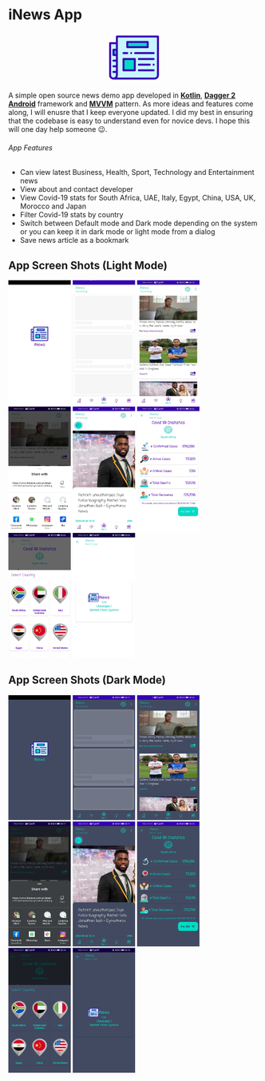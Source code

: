 # iNews App

<p align="center">
  <img src="https://github.com/MicahSphelele/Inewsapp/blob/master/pics/logo.png" width="100" height="100">
</p>

A simple open source news demo app developed in [**Kotlin**](https://kotlinlang.org/), [**Dagger 2 Android**](https://developer.android.com/training/dependency-injection/dagger-android) framework and [**MVVM**](https://en.wikipedia.org/wiki/Model%E2%80%93view%E2%80%93viewmodel) pattern. As more ideas and features come along, I will enusre that I keep everyone updated. I did my best in ensuring that the codebase is easy to understand even for novice devs. I hope this will one day help someone 😉.

###### App Features
- Can view latest Business, Health, Sport, Technology and Entertainment news
- View about and contact developer
- View Covid-19 stats for South Africa, UAE, Italy, Egypt, China, USA, UK, Morocco and Japan
- Filter Covid-19 stats by country
- Switch between Default mode and Dark mode depending on the system or you can keep it in dark mode or light mode from a dialog
- Save news article as a bookmark 

## App Screen Shots (Light Mode)
<div>
<img src="https://github.com/MicahSphelele/Inewsapp/blob/master/pics/screen_light_1.jpg" width="125" height="250"/>
<img src="https://github.com/MicahSphelele/Inewsapp/blob/master/pics/screen_light_2.jpg" width="125" height="250"/>
<img src="https://github.com/MicahSphelele/Inewsapp/blob/master/pics/screen_light_3.jpg" width="125" height="250"/>
<img src="https://github.com/MicahSphelele/Inewsapp/blob/master/pics/screen_light_4.jpg" width="125" height="250"/>
<img src="https://github.com/MicahSphelele/Inewsapp/blob/master/pics/screen_light_5.jpg" width="125" height="250"/>
<img src="https://github.com/MicahSphelele/Inewsapp/blob/master/pics/screen_light_6.jpg" width="125" height="250"/>
<img src="https://github.com/MicahSphelele/Inewsapp/blob/master/pics/screen_light_7.jpg" width="125" height="250"/>
<img src="https://github.com/MicahSphelele/Inewsapp/blob/master/pics/screen_light_8.jpg" width="125" height="250"/>
</div>

## App Screen Shots (Dark Mode)
<div>
<img src="https://github.com/MicahSphelele/Inewsapp/blob/master/pics/dark/screen_dark_1.jpg" width="125" height="250"/>
<img src="https://github.com/MicahSphelele/Inewsapp/blob/master/pics/dark/screen_dark_2.jpg" width="125" height="250"/>
<img src="https://github.com/MicahSphelele/Inewsapp/blob/master/pics/dark/screen_dark_3.jpg" width="125" height="250"/>
<img src="https://github.com/MicahSphelele/Inewsapp/blob/master/pics/dark/screen_dark_4.jpg" width="125" height="250"/>
<img src="https://github.com/MicahSphelele/Inewsapp/blob/master/pics/dark/screen_dark_5.jpg" width="125" height="250"/>
<img src="https://github.com/MicahSphelele/Inewsapp/blob/master/pics/dark/screen_dark_6.jpg" width="125" height="250"/>
<img src="https://github.com/MicahSphelele/Inewsapp/blob/master/pics/dark/screen_dark_7.jpg" width="125" height="250"/>
<img src="https://github.com/MicahSphelele/Inewsapp/blob/master/pics/dark/screen_dark_8.jpg" width="125" height="250"/>
</div>





